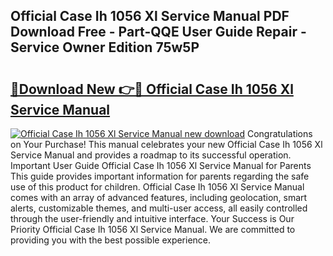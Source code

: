 ## Official Case Ih 1056 Xl Service Manual PDF Download Free - Part-QQE User Guide Repair - Service Owner Edition 75w5P

# <h2><a href="http://bc57672.oget.top/?id=Official+Case+Ih+1056+Xl+Service+Manual">🔗Download New 👉🔴 Official Case Ih 1056 Xl Service Manual</a></h2>

[![Official Case Ih 1056 Xl Service Manual new download](https://i.imgur.com/5g1atiW.png)](http://bc57672.oget.top/?id=Official+Case+Ih+1056+Xl+Service+Manual)
Congratulations on Your Purchase! This manual celebrates your new Official Case Ih 1056 Xl Service Manual and provides a roadmap to its successful operation. Important User Guide Official Case Ih 1056 Xl Service Manual for Parents This guide provides important information for parents regarding the safe use of this product for children. Official Case Ih 1056 Xl Service Manual comes with an array of advanced features, including geolocation, smart alerts, customizable themes, and multi-user access, all easily controlled through the user-friendly and intuitive interface. Your Success is Our Priority Official Case Ih 1056 Xl Service Manual. We are committed to providing you with the best possible experience.
